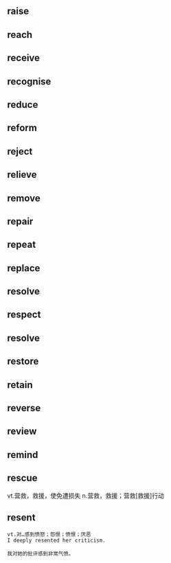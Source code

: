 ## raise
## reach
## receive
## recognise
## reduce
## reform
## reject
## relieve
## remove
## repair
## repeat
## replace

## resolve
## respect
## resolve
## restore
## retain
## reverse
## review
## remind

## rescue
vt.营救，救援，使免遭损失
n.营救，救援；营救[救援]行动

## resent
```
vt.对…感到愤怒；怨恨；愤恨；厌恶
I deeply resented her criticism.

我对她的批评感到非常气愤。
```
